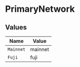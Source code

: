 # PrimaryNetwork


## Values

| Name      | Value     |
| --------- | --------- |
| `Mainnet` | mainnet   |
| `Fuji`    | fuji      |